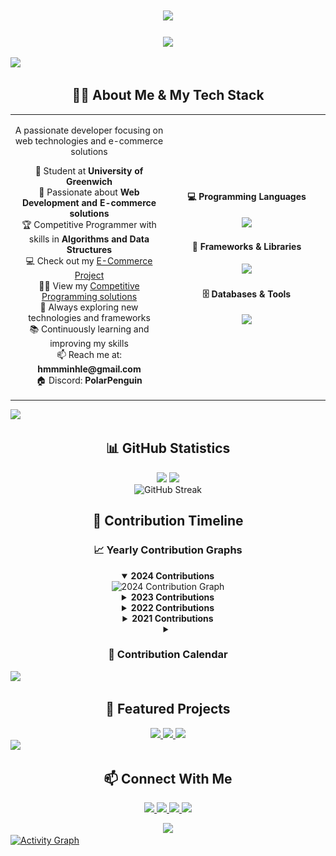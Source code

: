<!-- Animated greeting -->
<h1 align="center">
  <a href="https://git.io/typing-svg">
    <img src="https://readme-typing-svg.herokuapp.com/?lines=Hello,+World!;I'm+Lê+Thanh+Minh;Welcome+to+my+GitHub!&center=true&size=30&color=58a6ff">
  </a>
</h1>

<!-- Profile views counter -->
<p align="center">
  <img src="https://komarev.com/ghpvc/?username=SagitaKDX&color=blue&style=flat-square&label=Profile+Views">
</p>

<!-- Horizontal divider -->
<img src="https://user-images.githubusercontent.com/73097560/115834477-dbab4500-a447-11eb-908a-139a6edaec5c.gif">

<!-- Combined About Me & Technologies Section -->
<h2 align="center">👨‍💻 About Me & My Tech Stack</h2>

<table align="center" border="0">
  <tr>
    <td align="center" width="50%">
      <p>
        A passionate developer focusing on web technologies and e-commerce solutions
      </p>
      <p>
        🔭 Student at <b>University of Greenwich</b><br>
        🌱 Passionate about <b>Web Development and E-commerce solutions</b><br>
        🏆 Competitive Programmer with skills in <b>Algorithms and Data Structures</b><br>
        💻 Check out my <a href="https://github.com/SagitaKDX/E-comerce_Project">E-Commerce Project</a><br>
        👨‍💻 View my <a href="https://github.com/SagitaKDX/University-training">Competitive Programming solutions</a><br>
        🚀 Always exploring new technologies and frameworks<br>
        📚 Continuously learning and improving my skills<br>
        📫 Reach me at: <b>hmmminhle@gmail.com</b><br>
        🏠 Discord: <b>PolarPenguin</b>
      </p>
    </td>
    <td align="center" width="50%">
      <h4>💻 Programming Languages</h4>
      <p>
        <img src="https://skillicons.dev/icons?i=python,js,html,css,cpp,cs" />
      </p>
      <h4>🧰 Frameworks & Libraries</h4>
      <p>
        <img src="https://skillicons.dev/icons?i=django,bootstrap,react,jquery" />
      </p>
      <h4>🗄️ Databases & Tools</h4>
      <p>
        <img src="https://skillicons.dev/icons?i=mysql,git,github,vscode" />
      </p>
    </td>
  </tr>
</table>

<!-- Horizontal divider -->
<img src="https://user-images.githubusercontent.com/73097560/115834477-dbab4500-a447-11eb-908a-139a6edaec5c.gif">

<!-- GitHub Stats Section -->
<h2 align="center">📊 GitHub Statistics</h2>

<div align="center">
  <!-- GitHub Stats Card -->
  <img height="180em" src="https://github-readme-stats.vercel.app/api?username=SagitaKDX&theme=tokyonight&show_icons=true&count_private=true" />
  
  <!-- Top Languages Card -->
  <img height="180em" src="https://github-readme-stats.vercel.app/api/top-langs/?username=SagitaKDX&theme=tokyonight&layout=compact&langs_count=8" />
</div>

<!-- GitHub Streak Stats -->
<div align="center">
  <img src="https://github-readme-streak-stats.herokuapp.com/?user=SagitaKDX&theme=tokyonight" alt="GitHub Streak" />
</div>

<!-- Yearly Contributions Section -->
<h2 align="center">📅 Contribution Timeline</h2>

<!-- Yearly contribution navigator -->
<div align="center">
  <h3>📈 Yearly Contribution Graphs</h3>
  
  <details open>
    <summary><b>2024 Contributions</b></summary>
    <img src="https://github-readme-activity-graph.vercel.app/graph?username=SagitaKDX&theme=tokyo-night&hide_border=true&area=true&custom_title=Contributions%20in%202024" alt="2024 Contribution Graph" />
  </details>
  
  <details>
    <summary><b>2023 Contributions</b></summary>
    <img src="https://github-readme-activity-graph.vercel.app/graph?username=SagitaKDX&theme=tokyo-night&hide_border=true&area=true&custom_title=Contributions%20in%202023&from=2023-01-01&to=2023-12-31" alt="2023 Contribution Graph" />
  </details>
  
  <details>
    <summary><b>2022 Contributions</b></summary>
    <img src="https://github-readme-activity-graph.vercel.app/graph?username=SagitaKDX&theme=tokyo-night&hide_border=true&area=true&custom_title=Contributions%20in%202022&from=2022-01-01&to=2022-12-31" alt="2022 Contribution Graph" />
  </details>
  
  <details>
    <summary><b>2021 Contributions</b></summary>
    <img src="https://github-readme-activity-graph.vercel.app/graph?username=SagitaKDX&theme=tokyo-night&hide_border=true&area=true&custom_title=Contributions%20in%202021&from=2021-01-01&to=2021-12-31" alt="2021 Contribution Graph" />
  </details>

  <!-- Contribution calendar -->
  <details>
    <summary><h3>📆 Contribution Calendar</h3></summary>
    <img src="https://github.com/SagitaKDX/SagitaKDX/blob/output/github-contribution-grid-snake-dark.svg" alt="Contribution Calendar" />
  </details>
</div>

<!-- Horizontal divider -->
<img src="https://user-images.githubusercontent.com/73097560/115834477-dbab4500-a447-11eb-908a-139a6edaec5c.gif">

<!-- Projects Section -->
<h2 align="center">🚀 Featured Projects</h2>

<div align="center">
  <a href="https://github.com/SagitaKDX/E-comerce_Project">
    <img src="https://github-readme-stats.vercel.app/api/pin/?username=SagitaKDX&repo=E-comerce_Project&theme=tokyonight" />
  </a>
  <a href="https://github.com/SagitaKDX/Inventory-Pro">
    <img src="https://github-readme-stats.vercel.app/api/pin/?username=SagitaKDX&repo=Inventory-Pro&theme=tokyonight" />
  </a>
  <a href="https://github.com/SagitaKDX/MoodleForum">
    <img src="https://github-readme-stats.vercel.app/api/pin/?username=SagitaKDX&repo=MoodleForum&theme=tokyonight" />
  </a>
</div>

<!-- Horizontal divider -->
<img src="https://user-images.githubusercontent.com/73097560/115834477-dbab4500-a447-11eb-908a-139a6edaec5c.gif">

<!-- Connect Section -->
<h2 align="center">📫 Connect With Me</h2>

<p align="center">
  <a href="mailto:hmmminhle@gmail.com">
    <img src="https://img.shields.io/badge/Email-D14836?style=for-the-badge&logo=gmail&logoColor=white"/>
  </a>
  <a href="https://github.com/SagitaKDX">
    <img src="https://img.shields.io/badge/GitHub-100000?style=for-the-badge&logo=github&logoColor=white"/>
  </a>
  <a href="https://www.linkedin.com/in/LeThanhMinh/">
    <img src="https://img.shields.io/badge/LinkedIn-0077B5?style=for-the-badge&logo=linkedin&logoColor=white"/>
  </a>
  <a href="https://discord.com/users/620605881704251403">
    <img src="https://img.shields.io/badge/Discord-7289DA?style=for-the-badge&logo=discord&logoColor=white"/>
  </a>
</p>

<!-- Footer quote -->
<div align="center">
  <img src="https://quotes-github-readme.vercel.app/api?type=horizontal&theme=tokyonight" />
</div>

<!-- GitHub Activity Graph -->
<a href="https://github.com/ashutosh00710/github-readme-activity-graph">
  <img alt="Activity Graph" src="https://github-readme-activity-graph.vercel.app/graph?username=SagitaKDX&theme=tokyo-night&hide_border=true" />
</a> 
 
